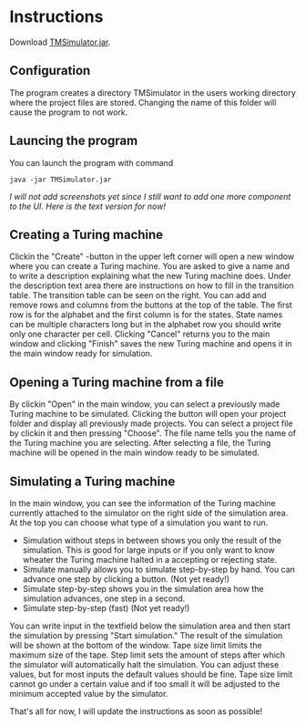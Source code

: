 # Instructions
Download [TMSimulator.jar](https://github.com/pinjaw/ot-harjoitustyo/releases).
## Configuration
The program creates a directory TMSimulator in the users working directory where the project files are stored. Changing the name of this folder will cause the program to not work.
## Launcing the program
You can launch the program with command
```
java -jar TMSimulator.jar
```
*I will not add screenshots yet since I still want to add one more component to the UI. Here is the text version for now!*
## Creating a Turing machine
Clickin the "Create" -button in the upper left corner will open a new window where you can create a Turing machine. You are asked to give a name and to write a description explaining what the new Turing machine does. Under the description text area there are instructions on how to fill in the transition table.
The transition table can be seen on the right. You can add and remove rows and columns from the buttons at the top of the table. The first row is for the alphabet and the first column is for the states. State names can be multiple characters long but in the alphabet row you should write only one character per cell.
Clicking "Cancel" returns you to the main window and clicking "Finish" saves the new Turing machine and opens it in the main window ready for simulation.
## Opening a Turing machine from a file
By clickin "Open" in the main window, you can select a previously made Turing machine to be simulated. Clicking the button will open your project folder and display all previously made projects. You can select a project file by clickin it and then pressing "Choose". The file name tells you the name of the Turing machine you are selecting. After selecting a file, the Turing machine will be opened in the main window ready to be simulated.
## Simulating a Turing machine
In the main window, you can see the information of the Turing machine currently attached to the simulator on the right side of the simulation area. At the top you can choose what type of a simulation you want to run. 
* Simulation without steps in between shows you only the result of the simulation. This is good for large inputs or if you only want to know wheater the Turing machine halted in a accepting or rejecting state.
* Simulate manually allows you to simulate step-by-step by hand. You can advance one step by clicking a button. (Not yet ready!)
* Simulate step-by-step shows you in the simulation area how the simulation advances, one step in a second.
* Simulate step-by-step (fast) (Not yet ready!)

You can write input in the textfield below the simulation area and then start the simulation by pressing "Start simulation." The result of the simulation will be shown at the bottom of the window.
Tape size limit limits the maximum size of the tape. Step limit sets the amount of steps after which the simulator will automatically halt the simulation. You can adjust these values, but for most inputs the default values should be fine. Tape size limit cannot go under a certain value and if too small it will be adjusted to the minimum accepted value by the simulator.

That's all for now, I will update the instructions as soon as possible!
